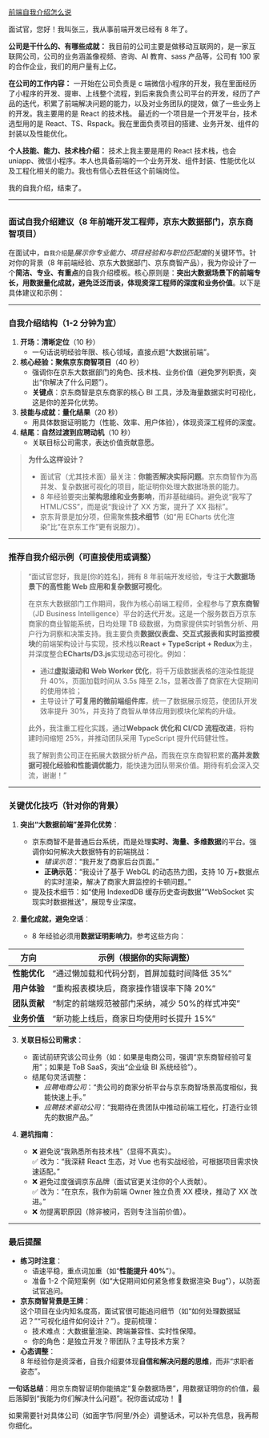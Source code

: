 ## 

[前端自我介绍怎么说](https://www.bilibili.com/video/BV1DZ421b7g1/?share_source=copy_web&vd_source=9c1e19a73fa7bd23bb37aa8d7467d862)

面试官，您好！我叫张三，我从事前端开发已经有 8 年了。

**公司是干什么的、有哪些成就：**
我目前的公司主要是做移动互联网的，是一家互联网公司，公司的业务涵盖像视频、咨询、AI 教育、sass 产品等，公司有 100 家的合作企业，我们的用户量有上亿。

**在公司的工作内容：**
一开始在公司负责是 c 端微信小程序的开发，我在里面经历了小程序的开发、提审、上线整个流程，到后来我负责公司平台的开发，经历了产品的迭代，积累了前端解决问题的能力，以及对业务团队的提效，做了一些业务上的开发。我主要用的是 React 的技术栈。
最近的一个项目是一个开发平台，技术选型用的是 React、TS、Rspack。我在里面负责项目的搭建、业务开发、组件的封装以及性能优化。

**个人技能、能力、技术栈介绍：**
技术上我主要是用的 React 技术栈，也会 uniapp、微信小程序。本人也具备前端的一个业务开发、组件封装、性能优化以及工程化相关的能力。我也有信心去胜任这个前端岗位。

我的自我介绍，结束了。

---

## 

### 面试自我介绍建议（8 年前端开发工程师，京东大数据部门，京东商智项目）

在面试中，`自我介绍`是*展示你专业能力、项目经验和与职位匹配度*的关键环节。针对你的背景（8 年前端经验、京东大数据部门、京东商智产品），我为你设计了一个**简洁、专业、有重点**的自我介绍模板。核心原则是：**突出大数据场景下的前端专长，用数据量化成就，避免泛泛而谈，体现资深工程师的深度和业务价值**。以下是具体建议和示例：

---

### 自我介绍结构（1-2 分钟为宜）

1. **开场：清晰定位**（10 秒）
   - 一句话说明经验年限、核心领域，直接点题“大数据前端”。
2. **核心经验：聚焦京东商智项目**（40 秒）
   - 强调你在京东大数据部门的角色、技术栈、业务价值（避免罗列职责，突出“你解决了什么问题”）。
   - **关键点**：京东商智是京东商家的核心 BI 工具，涉及海量数据实时可视化，这是你的差异化优势。
3. **技能与成就：量化结果**（20 秒）
   - 用具体数据证明能力（性能、效率、用户体验），体现资深工程师的深度。
4. **结尾：自然过渡到应聘动机**（10 秒）
   - 关联目标公司需求，表达价值贡献意愿。

> **为什么这样设计？**
>
> - 面试官（尤其技术面）最关注：**你能否解决实际问题**。京东商智作为高并发、复杂数据可视化的项目，能证明你处理大数据场景的能力。
> - 8 年经验要突出**架构思维和业务影响**，而非基础编码。避免说“我写了 HTML/CSS”，而是说“我设计了 XX 方案，提升了 XX 指标”。
> - 京东背景是加分项，但需聚焦**技术细节**（如“用 ECharts 优化渲染”比“在京东工作”更有说服力）。

---

### 推荐自我介绍示例（可直接使用或调整）

> “面试官您好，我是[你的姓名]，拥有 8 年前端开发经验，专注于**大数据场景下的高性能 Web 应用和复杂数据可视化**。
>
> 在京东大数据部门工作期间，我作为核心前端工程师，全程参与了**京东商智**（JD Business Intelligence）平台的迭代开发。这是一个服务数百万京东商家的商业智能系统，日均处理 TB 级数据，为商家提供实时销售分析、用户行为洞察和决策支持。我主要负责**数据仪表盘、交互式报表和实时监控模块**的前端架构设计与实现，技术栈以**React + TypeScript + Redux**为主，并深度整合**ECharts/D3.js**实现动态可视化。例如：
>
> - 通过**虚拟滚动和 Web Worker 优化**，将千万级数据表格的渲染性能提升 40%，页面加载时间从 3.5s 降至 2.1s，显著改善了商家在大促期间的使用体验；
> - 主导设计了**可复用的微前端组件库**，统一了数据展示规范，使团队开发效率提升 30%，并支持了商智从单体应用到模块化架构的升级。
>
> 此外，我注重工程化实践，通过**Webpack 优化和 CI/CD 流程改进**，将构建时间缩短 25%，并推动团队采用 TypeScript 提升代码健壮性。
>
> 我了解到贵公司正在拓展大数据分析产品，而我在京东商智积累的**高并发数据可视化经验和性能调优能力**，能快速为团队带来价值。期待有机会深入交流，谢谢！”

---

### 关键优化技巧（针对你的背景）

1. **突出“大数据前端”差异化优势**：

   - 京东商智不是普通后台系统，而是处理**实时、海量、多维数据**的平台。强调你如何解决大数据特有的前端挑战：
     - _错误示范_：“我开发了商家后台页面。”
     - **正确示范**：“我设计了基于 WebGL 的动态热力图，支持 10 万+数据点的实时渲染，解决了商家大屏监控的卡顿问题。”
   - 提及技术细节：如“使用 IndexedDB 缓存历史查询数据”“WebSocket 实现实时数据推送”，展现专业深度。

2. **量化成就，避免空话**：
   - 8 年经验必须用**数据证明影响力**。参考这些方向：

| 方向         | 示例（根据你的实际调整）                       |
| ------------ | ---------------------------------------------- |
| **性能优化** | “通过懒加载和代码分割，首屏加载时间降低 35%”   |
| **用户体验** | “重构报表模块后，商家操作错误率下降 20%”       |
| **团队贡献** | “制定的前端规范被部门采纳，减少 50%的样式冲突” |
| **业务价值** | “新功能上线后，商家日均使用时长提升 15%”       |

3. **关联目标公司需求**：

   - 面试前研究该公司业务（如：如果是电商公司，强调“京东商智经验可复用”；如果是 ToB SaaS，突出“企业级 BI 系统经验”）。
   - 结尾句灵活调整：
     - _应聘电商公司_：“贵公司的商家分析平台与京东商智场景高度相似，我能快速上手。”
     - _应聘技术驱动公司_：“我期待在贵团队中推动前端工程化，打造行业领先的数据产品。”

4. **避坑指南**：
   - ❌ 避免说“我熟悉所有技术栈”（显得不真实）。  
     ✅ 改为：“我深耕 React 生态，对 Vue 也有实战经验，可根据项目需求快速适配。”
   - ❌ 避免过度强调京东品牌（面试官更关注你的个人贡献）。  
     ✅ 改为：“在京东，我作为前端 Owner 独立负责 XX 模块，推动了 XX 改进。”
   - ❌ 勿提离职原因（除非被问，否则专注当前价值）。

---

### 最后提醒

- **练习时注意**：
  - 语速平稳，重点词加重（如“**性能提升 40%**”）。
  - 准备 1-2 个简短案例（如“大促期间如何紧急修复数据渲染 Bug”），以防面试官追问。
- **京东商智背景是王牌**：  
  这个项目在业内知名度高，面试官很可能追问细节（如“如何处理数据延迟？”“可视化组件如何设计？”）。提前梳理：
  - 技术难点：大数据量渲染、跨端兼容性、实时性保障。
  - 你的角色：是独立开发？带团队？主导技术方案？
- **心态调整**：  
  8 年经验你是资深者，自我介绍要体现**自信和解决问题的思维**，而非“求职者姿态”。

**一句话总结**：用京东商智证明你能搞定“复杂数据场景”，用数据证明你的价值，最后落脚到“我能为你们解决什么问题”。祝你面试成功！ 🚀

如果需要针对具体公司（如面字节/阿里/外企）调整话术，可以补充信息，我再帮你细化。
